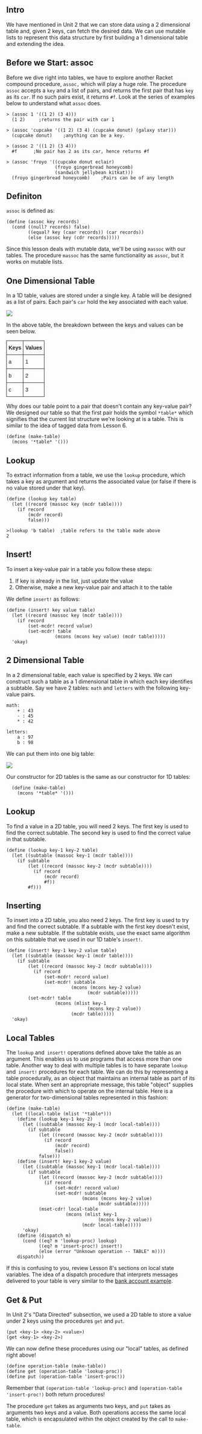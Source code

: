 ## Intro

We have mentioned in Unit 2 that we can store data using a 2 dimensional table
and, given 2 keys, can fetch the desired data. We can use mutable lists to
represent this data structure by first building a 1 dimensional table and
extending the idea.

## Before we Start: assoc

Before we dive right into tables, we have to explore another Racket compound
procedure, `assoc,` which will play a huge role. The procedure `assoc` accepts a `key` and a
list of pairs, and returns the first pair that has `key` as its `car`. If no
such pairs exist, it returns `#f`. Look at the series of examples below to
understand what `assoc` does.

    
    > (assoc 1 '((1 2) (3 4)))
      (1 2)     ;returns the pair with car 1
    
    > (assoc 'cupcake '((1 2) (3 4) (cupcake donut) (galaxy star)))
      (cupcake donut)    ;anything can be a key.
    
    > (assoc 2 '((1 2) (3 4)))
      #f      ;No pair has 2 as its car, hence returns #f
    
    > (assoc 'froyo '((cupcake donut eclair)
                      (froyo gingerbread honeycomb) 
                      (sandwich jellybean kitkat)))
      (froyo gingerbread honeycomb)    ;Pairs can be of any length
    

## Definiton

`assoc` is defined as:

    
    (define (assoc key records)
      (cond ((null? records) false)
            ((equal? key (caar records)) (car records))
            (else (assoc key (cdr records)))))

Since this lesson deals with mutable data, we'll be using `massoc` with
our tables. The procedure `massoc` has the same functionality as `assoc`, 
but it works on mutable lists.
    

## One Dimensional Table

In a 1D table, values are stored under a single key. A table will be designed
as a list of pairs. Each pair's `car` hold the key associated with each value.

![](http://mitpress.mit.edu/sicp/full-text/book/ch3-Z-G-22.gif)

In the above table, the breakdown between the keys and values can be seen
below.

<style type="text/css">
.tg  {border-collapse:collapse;border-spacing:0;}
.tg td{font-family:Arial, sans-serif;font-size:14px;padding:10px 5px;border-style:solid;border-width:1px;overflow:hidden;word-break:normal;}
.tg th{font-family:Arial, sans-serif;font-size:14px;font-weight:normal;padding:10px 5px;border-style:solid;border-width:1px;overflow:hidden;word-break:normal;}
.tg .tg-e3zv{font-weight:bold}
</style>
<table class="tg">
  <tr>
    <th class="tg-e3zv">Keys</th>
    <th class="tg-e3zv">Values</th>
  </tr>
  <tr>
    <td class="tg-031e">a</td>
    <td class="tg-031e">1</td>
  </tr>
  <tr>
    <td class="tg-031e">b</td>
    <td class="tg-031e">2</td>
  </tr>
  <tr>
    <td class="tg-031e">c</td>
    <td class="tg-031e">3</td>
  </tr>
</table>

Why does our table point to a pair that doesn't contain any key-value pair? We
designed our table so that the first pair holds the symbol `*table*` which
signifies that the current list structure we're looking at is a table. This
is similar to the idea of tagged data from Lesson 6.

    
    
    (define (make-table)
      (mcons '*table* '()))
    

## Lookup

To extract information from a table, we use the `lookup` procedure, which takes
a key as argument and returns the associated value (or false if there is no
value stored under that key).

    
    
    (define (lookup key table)
      (let ((record (massoc key (mcdr table))))
        (if record
            (mcdr record)
            false)))  
    
    >(lookup 'b table)  ;table refers to the table made above
    2
    

## Insert!

To insert a key-value pair in a table you follow these steps:

  1. If key is already in the list, just update the value 
  2. Otherwise, make a new key-value pair and attach it to the table

We define `insert!` as follows:
    
    
    (define (insert! key value table)
      (let ((record (massoc key (mcdr table))))
        (if record
            (set-mcdr! record value)
            (set-mcdr! table
                      (mcons (mcons key value) (mcdr table)))))
      'okay)
    

## 2 Dimensional Table

In a 2 dimensional table, each value is specified by 2 keys. We can construct
such a table as a 1 dimensional table in which each key identifies a subtable.
Say we have 2 tables: `math` and `letters` with the following key-value pairs.

    
    math:
        + : 43
        - : 45
        * : 42
    
    letters:
        a : 97
        b : 98
    

We can put them into one big table:

![](http://mitpress.mit.edu/sicp/full-text/book/ch3-Z-G-23.gif)

Our constructor for 2D tables is the same as our constructor for 1D tables:

      (define (make-table)
        (mcons '*table* '()))

## Lookup

To find a value in a 2D table, you will need 2 keys. The first key is used to
find the correct subtable. The second key is used to find the correct value in
that subtable.

    
    
    (define (lookup key-1 key-2 table)
      (let ((subtable (massoc key-1 (mcdr table))))
        (if subtable
            (let ((record (massoc key-2 (mcdr subtable))))
              (if record
                  (mcdr record)
                  #f))
            #f)))
    

## Inserting

To insert into a 2D table, you also need 2 keys. The first key is used to try
and find the correct subtable. If a subtable with the first key doesn't exist,
make a new subtable. If the subtable exists, use the exact same algorithm on this
subtable that we used in our 1D table's `insert!`.

    
    
    (define (insert! key-1 key-2 value table)
      (let ((subtable (massoc key-1 (mcdr table))))
        (if subtable
            (let ((record (massoc key-2 (mcdr subtable))))
              (if record
                  (set-mcdr! record value)
                  (set-mcdr! subtable
                            (mcons (mcons key-2 value)
                                  (mcdr subtable)))))
            (set-mcdr! table
                      (mcons (mlist key-1
                                  (mcons key-2 value))
                            (mcdr table)))))
      'okay)
    

## Local Tables

The `lookup` and` insert!` operations defined above take the table as an
argument. This enables us to use programs that access more than one table.
Another way to deal with multiple tables is to have separate `lookup` and`
insert!` procedures for each table. We can do this by representing a table
procedurally, as an object that maintains an internal table as part of its
local state. When sent an appropriate message, this table "object" supplies
the procedure with which to operate on the internal table. Here is a generator
for two-dimensional tables represented in this fashion:

    
    
    (define (make-table)
      (let ((local-table (mlist '*table*)))
        (define (lookup key-1 key-2)
          (let ((subtable (massoc key-1 (mcdr local-table))))
            (if subtable
                (let ((record (massoc key-2 (mcdr subtable))))
                  (if record
                      (mcdr record)
                      false))
                false)))
        (define (insert! key-1 key-2 value)
          (let ((subtable (massoc key-1 (mcdr local-table))))
            (if subtable
                (let ((record (massoc key-2 (mcdr subtable))))
                  (if record
                      (set-mcdr! record value)
                      (set-mcdr! subtable
                                (mcons (mcons key-2 value)
                                      (mcdr subtable)))))
                (mset-cdr! local-table
                          (mcons (mlist key-1
                                      (mcons key-2 value))
                                (mcdr local-table)))))
          'okay)    
        (define (dispatch m)
          (cond ((eq? m 'lookup-proc) lookup)
                ((eq? m 'insert-proc!) insert!)
                (else (error "Unknown operation -- TABLE" m))))
        dispatch))

If this is confusing to you, review Lesson 8's sections on local state variables. 
The idea of a dispatch procedure that interprets messages delivered to your table 
is very similar to the [bank account example](http://www.cs61as.org/textbook/local-state-variables.html#sub4).
    

## Get & Put

In Unit 2's "Data Directed" subsection, we used a 2D table to store a value
under 2 keys using the procedures `get` and `put`.

    
    (put <key-1> <key-2> <value>)
    (get <key-1> <key-2>)
    

We can now define these procedures using our "local" tables, as defined right above!

    
    (define operation-table (make-table))
    (define get (operation-table 'lookup-proc))
    (define put (operation-table 'insert-proc!))
    
Remember that `(operation-table 'lookup-proc)` and `(operation-table 'insert-proc!)` both
return procedures!

The procedure `get` takes as arguments two keys, and `put` takes as arguments two keys and a
value. Both operations access the same local table, which is encapsulated
within the object created by the call to `make-table`.

